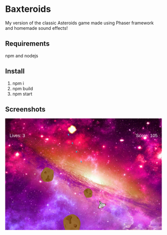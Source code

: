 # Baxteroids
My version of the classic Asteroids game made using Phaser framework and homemade sound effects! 

## Requirements
npm and nodejs

## Install
1. npm i
1. npm build
1. npm start

## Screenshots
![Gameplay](Screenshot1.jpg "Gameplay")

